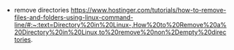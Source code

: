 - remove directories
https://www.hostinger.com/tutorials/how-to-remove-files-and-folders-using-linux-command-line/#:~:text=Directory%20in%20Linux-,How%20to%20Remove%20a%20Directory%20in%20Linux,to%20remove%20non%2Dempty%20directories.

